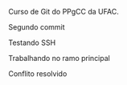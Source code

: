 Curso de Git do PPgCC da UFAC.

Segundo commit

Testando SSH

Trabalhando no ramo principal

Conflito resolvido
